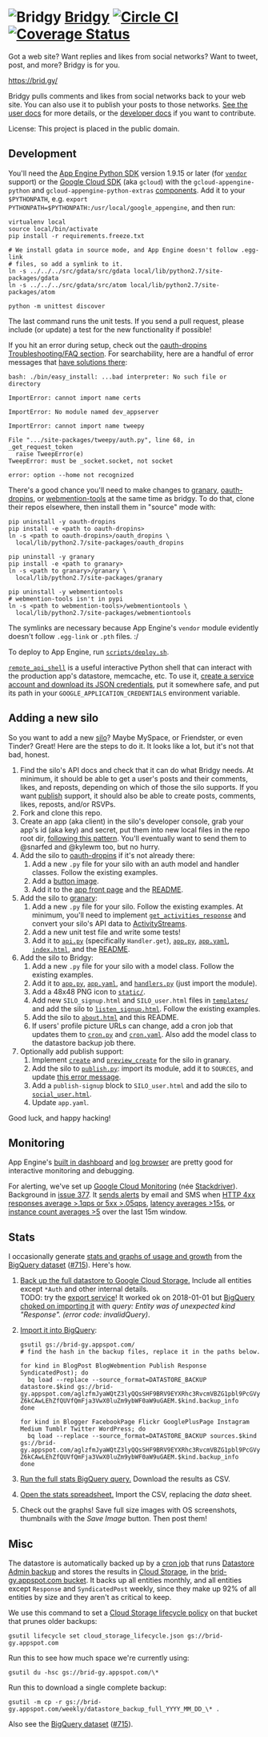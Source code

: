 ![Bridgy](https://raw.github.com/snarfed/bridgy/master/static/bridgy_logo_thumb.jpg) [Bridgy](https://brid.gy/) [![Circle CI](https://circleci.com/gh/snarfed/bridgy.svg?style=svg)](https://circleci.com/gh/snarfed/bridgy) [![Coverage Status](https://coveralls.io/repos/github/snarfed/bridgy/badge.svg?branch=master)](https://coveralls.io/github/snarfed/bridgy?branch=master)
===

Got a web site? Want replies and likes from social networks? Want to tweet, post, and more? Bridgy is for you.

https://brid.gy/

Bridgy pulls comments and likes from social networks back to your web site. You
can also use it to publish your posts to those networks.
[See the user docs](https://brid.gy/about) for more details, or the
[developer docs](https://bridgy.readthedocs.io/) if you want to contribute.

License: This project is placed in the public domain.


Development
---
You'll need the
[App Engine Python SDK](https://cloud.google.com/appengine/downloads#Google_App_Engine_SDK_for_Python)
version 1.9.15 or later (for
[`vendor`](https://cloud.google.com/appengine/docs/python/tools/libraries27#vendoring)
support) or the
[Google Cloud SDK](https://cloud.google.com/sdk/gcloud/) (aka `gcloud`)
with the `gcloud-appengine-python` and `gcloud-appengine-python-extras`
[components](https://cloud.google.com/sdk/docs/components#additional_components).
Add it to your `$PYTHONPATH`, e.g.
`export PYTHONPATH=$PYTHONPATH:/usr/local/google_appengine`, and then run:

```
virtualenv local
source local/bin/activate
pip install -r requirements.freeze.txt

# We install gdata in source mode, and App Engine doesn't follow .egg-link
# files, so add a symlink to it.
ln -s ../../../src/gdata/src/gdata local/lib/python2.7/site-packages/gdata
ln -s ../../../src/gdata/src/atom local/lib/python2.7/site-packages/atom

python -m unittest discover
```

The last command runs the unit tests. If you send a pull request, please include
(or update) a test for the new functionality if possible!

If you hit an error during setup, check out the [oauth-dropins Troubleshooting/FAQ section](https://github.com/snarfed/oauth-dropins#troubleshootingfaq). For searchability, here are a handful of error messages that [have solutions there](https://github.com/snarfed/oauth-dropins#troubleshootingfaq):

```
bash: ./bin/easy_install: ...bad interpreter: No such file or directory

ImportError: cannot import name certs

ImportError: No module named dev_appserver

ImportError: cannot import name tweepy

File ".../site-packages/tweepy/auth.py", line 68, in _get_request_token
  raise TweepError(e)
TweepError: must be _socket.socket, not socket

error: option --home not recognized
```

There's a good chance you'll need to make changes to
[granary](https://github.com/snarfed/granary),
[oauth-dropins](https://github.com/snarfed/oauth-dropins), or
[webmention-tools](https://github.com/snarfed/webmention-tools) at the same time
as bridgy. To do that, clone their repos elsewhere, then install them in
"source" mode with:

```
pip uninstall -y oauth-dropins
pip install -e <path to oauth-dropins>
ln -s <path to oauth-dropins>/oauth_dropins \
  local/lib/python2.7/site-packages/oauth_dropins

pip uninstall -y granary
pip install -e <path to granary>
ln -s <path to granary>/granary \
  local/lib/python2.7/site-packages/granary

pip uninstall -y webmentiontools
# webmention-tools isn't in pypi
ln -s <path to webmention-tools>/webmentiontools \
  local/lib/python2.7/site-packages/webmentiontools
```

The symlinks are necessary because App Engine's `vendor` module evidently
doesn't follow `.egg-link` or `.pth` files. :/

To deploy to App Engine, run [`scripts/deploy.sh`](https://github.com/snarfed/bridgy/blob/master/scripts/deploy.sh).

[`remote_api_shell`](https://cloud.google.com/appengine/docs/python/tools/remoteapi#using_the_remote_api_shell)
is a useful interactive Python shell that can interact with the production app's
datastore, memcache, etc. To use it,
[create a service account and download its JSON credentials](https://console.developers.google.com/project/brid-gy/apiui/credential),
put it somewhere safe, and put its path in your `GOOGLE_APPLICATION_CREDENTIALS`
environment variable.


Adding a new silo
---
So you want to add a new [silo](http://indiewebcamp.com/silo)? Maybe MySpace, or
Friendster, or even Tinder? Great! Here are the steps to do it. It looks like a
lot, but it's not that bad, honest.

1. Find the silo's API docs and check that it can do what Bridgy needs. At
minimum, it should be able to get a user's posts and their comments, likes, and
reposts, depending on which of those the silo supports. If you want
[publish](https://www.brid.gy/about#publish) support, it should also be able to
create posts, comments, likes, reposts, and/or RSVPs.
1. Fork and clone this repo.
1. Create an app (aka client) in the silo's developer console, grab your app's id
(aka key) and secret, put them into new local files in the repo root dir,
[following this pattern](https://github.com/snarfed/oauth-dropins/blob/master/oauth_dropins/appengine_config.py).
You'll eventually want to send them to @snarfed and @kylewm too, but no hurry.
1. Add the silo to [oauth-dropins](https://github.com/snarfed/oauth-dropins) if
  it's not already there:
    1. Add a new `.py` file for your silo with an auth model and handler classes.
    Follow the existing examples.
    1. Add a [button image](https://github.com/snarfed/oauth-dropins/tree/master/oauth_dropins/static).
    1. Add it to the
    [app front page](https://github.com/snarfed/oauth-dropins/blob/master/templates/index.html)
    and the [README](https://github.com/snarfed/oauth-dropins/blob/master/README.md).
1. Add the silo to [granary](https://github.com/snarfed/granary):
    1. Add a new `.py` file for your silo. Follow the existing examples. At
    minimum, you'll need to implement
    [`get_activities_response`](https://github.com/snarfed/granary/blob/845afbbd521f7ba43b3339bcc1ce3afddd205047/granary/source.py#L137)
    and convert your silo's API data to [ActivityStreams](http://activitystrea.ms/).
    1. Add a new unit test file and write some tests!
    1. Add it to
    [`api.py`](https://github.com/snarfed/granary/blob/master/api.py)
    (specifically `Handler.get`),
    [`app.py`](https://github.com/snarfed/granary/blob/master/app.py),
    [`app.yaml`](https://github.com/snarfed/granary/blob/master/app.yaml),
    [`index.html`](https://github.com/snarfed/granary/blob/master/granary/templates/index.html),
    and the
    [README](https://github.com/snarfed/granary/blob/master/README.md).
1. Add the silo to Bridgy:
    1. Add a new `.py` file for your silo with a model class. Follow the existing
    examples.
    1. Add it to
    [`app.py`](https://github.com/snarfed/bridgy/blob/master/app.py),
    [`app.yaml`](https://github.com/snarfed/bridgy/blob/master/app.yaml), and
    [`handlers.py`](https://github.com/snarfed/bridgy/blob/master/handlers.py)
    (just import the module).
    1. Add a 48x48 PNG icon to [`static/`](https://github.com/snarfed/bridgy/tree/master/static).
    1. Add new `SILO_signup.html` and `SILO_user.html` files in
    [`templates/`](https://github.com/snarfed/bridgy/tree/master/templates)
    and add the silo to
    [`listen_signup.html`](https://github.com/snarfed/bridgy/blob/master/templates/listen_signup.html).
    Follow the existing examples.
    1. Add the silo to
    [`about.html`](https://github.com/snarfed/bridgy/blob/master/templates/about.html) and this README.
    1. If users' profile picture URLs can change, add a cron job that updates them
    to [`cron.py`](https://github.com/snarfed/bridgy/blob/master/cron.py) and
    [`cron.yaml`](https://github.com/snarfed/bridgy/blob/master/cron.yaml). Also
    add the model class to the datastore backup job there.
1. Optionally add publish support:
    1. Implement
    [`create`](https://github.com/snarfed/granary/blob/845afbbd521f7ba43b3339bcc1ce3afddd205047/granary/source.py#L223) and
    [`preview_create`](https://github.com/snarfed/granary/blob/845afbbd521f7ba43b3339bcc1ce3afddd205047/granary/source.py#L247)
    for the silo in granary.
    1. Add the silo to
    [`publish.py`](https://github.com/snarfed/bridgy/blob/master/publish.py): import its
    module, add it to `SOURCES`, and update
    [this error message](https://github.com/snarfed/bridgy/blob/424bbb28c769eea5636534aba5791e868d63b987/publish.py#L130).
    1. Add a `publish-signup` block to `SILO_user.html` and add the silo to
    [`social_user.html`](https://github.com/snarfed/bridgy/blob/424bbb28c769eea5636534aba5791e868d63b987/templates/social_user.html#L51).
    1. Update `app.yaml`.

Good luck, and happy hacking!


Monitoring
---

App Engine's [built in dashboard](https://appengine.google.com/dashboard?&app_id=s~brid-gy) and [log browser](https://console.developers.google.com/project/brid-gy/logs) are pretty good for interactive monitoring and debugging.

For alerting, we've set up [Google Cloud Monitoring](https://app.google.stackdriver.com/services/app-engine/brid-gy/) (née [Stackdriver](http://en.wikipedia.org/wiki/Stackdriver)). Background in [issue 377](https://github.com/snarfed/bridgy/issues/377). It [sends alerts](https://app.google.stackdriver.com/policy-advanced) by email and SMS when [HTTP 4xx responses average >.1qps or 5xx >.05qps](https://app.google.stackdriver.com/policy-advanced/650c6f24-17c1-41ac-afda-90a1e56e82c1), [latency averages >15s](https://app.google.stackdriver.com/policy-advanced/2c0006f3-7040-4323-b105-8d24b3266ac6), or [instance count averages >5](https://app.google.stackdriver.com/policy-advanced/5cf96390-dc53-4166-b002-4c3b6934f4c3) over the last 15m window.


Stats
---
I occasionally generate [stats and graphs of usage and growth](https://snarfed.org/2018-01-02_bridgy-stats-update) from the [BigQuery dataset](https://bigquery.cloud.google.com/dataset/brid-gy:datastore) ([#715](https://github.com/snarfed/bridgy/issues/715)). Here's how.

1. [Back up the full datastore to Google Cloud Storage.](https://console.cloud.google.com/datastore/settings?project=brid-gy) Include all entities except `*Auth` and other internal details.  
  TODO: try the [export service](https://cloud.google.com/datastore/docs/export-import-entities)! It worked ok on 2018-01-01 but [BigQuery choked on importing it]() with _query: Entity was of unexpected kind "Response". (error code: invalidQuery)_.
1. [Import it into BigQuery](https://cloud.google.com/bigquery/docs/loading-data-cloud-datastore#loading_cloud_datastore_backup_data):

    ```
    gsutil gs://brid-gy.appspot.com/
    # find the hash in the backup files, replace it in the paths below.
    
    for kind in BlogPost BlogWebmention Publish Response SyndicatedPost); do
      bq load --replace --source_format=DATASTORE_BACKUP datastore.$kind gs://brid-gy.appspot.com/aglzfmJyaWQtZ3lyQQsSHF9BRV9EYXRhc3RvcmVBZG1pbl9PcGVyYXRpb24Y-Z6kCAwLEhZfQUVfQmFja3VwX0luZm9ybWF0aW9uGAEM.$kind.backup_info
    done
    
    for kind in Blogger FacebookPage Flickr GooglePlusPage Instagram Medium Tumblr Twitter WordPress; do
      bq load --replace --source_format=DATASTORE_BACKUP sources.$kind gs://brid-gy.appspot.com/aglzfmJyaWQtZ3lyQQsSHF9BRV9EYXRhc3RvcmVBZG1pbl9PcGVyYXRpb24Y-Z6kCAwLEhZfQUVfQmFja3VwX0luZm9ybWF0aW9uGAEM.$kind.backup_info
    done
    ```
1. [Run the full stats BigQuery query.](https://bigquery.cloud.google.com/savedquery/586366768654:9d8d4c13e988477bb976a5e29b63da3b) Download the results as CSV.
1. [Open the stats spreadsheet.](https://docs.google.com/spreadsheets/d/1VhGiZ9Z9PEl7f9ciiVZZgupNcUTsRVltQ8_CqFETpfU/edit) Import the CSV, replacing the _data_ sheet.
1. Check out the graphs! Save full size images with OS screenshots, thumbnails with the _Save Image_ button. Then post them!


Misc
---
The datastore is automatically backed up by a
[cron job](https://developers.google.com/appengine/articles/scheduled_backups)
that runs
[Datastore Admin backup](https://developers.google.com/appengine/docs/adminconsole/datastoreadmin#backup_and_restore)
and stores the results in
[Cloud Storage](https://developers.google.com/storage/docs/), in the
[brid-gy.appspot.com bucket](https://console.developers.google.com/project/apps~brid-gy/storage/brid-gy.appspot.com/).
It backs up all entities monthly, and all entities except `Response` and
`SyndicatedPost` weekly, since they make up 92% of all entities by size and
they aren't as critical to keep.

We use this command to set a
[Cloud Storage lifecycle policy](https://developers.google.com/storage/docs/lifecycle)
on that bucket that prunes older backups:

```
gsutil lifecycle set cloud_storage_lifecycle.json gs://brid-gy.appspot.com
```

Run this to see how much space we're currently using:

```
gsutil du -hsc gs://brid-gy.appspot.com/\*
```

Run this to download a single complete backup:

```
gsutil -m cp -r gs://brid-gy.appspot.com/weekly/datastore_backup_full_YYYY_MM_DD_\* .
```

Also see the [BigQuery dataset](https://bigquery.cloud.google.com/dataset/brid-gy:datastore) ([#715](https://github.com/snarfed/bridgy/issues/715)).
